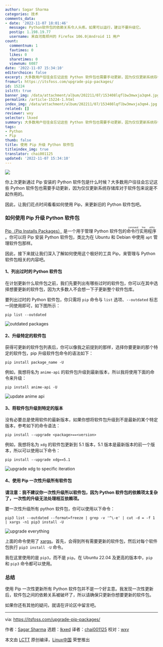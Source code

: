 ```yaml
---
author: Sagar Sharma
categories: 技术
comments_data:
- date: '2022-11-07 18:01:46'
  message: Python软件包的依赖关系令人头疼。如果可以运行，建议不要升级它。
  postip: 1.198.19.77
  username: 来自河南郑州的 Firefox 106.0|Android 11 用户
count:
  commentnum: 1
  favtimes: 0
  likes: 0
  sharetimes: 0
  viewnum: 6087
date: '2022-11-07 15:34:10'
editorchoice: false
excerpt: 大多数用户往往会忘记这些 Python 软件包也需要手动更新，因为仅仅更新系统存储库对于软件包来说是不起作用的。
fromurl: https://itsfoss.com/upgrade-pip-packages/
id: 15224
islctt: true
banner_img: /data/attachment/album/202211/07/153408lqflbw3mwxja3qm4.jpg
permalink: /article-15224-1.html
index_img: /data/attachment/album/202211/07/153408lqflbw3mwxja3qm4.jpg.thumb.jpg
related: []
reviewer: wxy
selector: lkxed
summary: 大多数用户往往会忘记这些 Python 软件包也需要手动更新，因为仅仅更新系统存储库对于软件包来说是不起作用的。
tags:
- Python
- Pip
thumb: false
title: 使用 Pip 升级 Python 软件包
titleindex_img: true
translator: chai001125
updated: '2022-11-07 15:34:10'
---
```


![](/data/attachment/album/202211/07/153408lqflbw3mwxja3qm4.jpg)


你上次更新通过 Pip 安装的 Python 软件包是什么时候？大多数用户往往会忘记这些 Python 软件包也需要手动更新，因为仅仅更新系统存储库对于软件包来说是不起作用的。


因此，让我们花点时间看看如何使用 Pip，来更新旧的 Python 软件包吧。


### 如何使用 Pip 升级 Python 软件包


[Pip（Pip Installs Packages）](https://itsfoss.com/install-pip-ubuntu/) 是一个用于管理 Python 软件包的 <ruby> 命令行实用程序 <rt>  command line utility </rt></ruby> 。你可以将 Pip 安装 Python 软件包，类比为在 Ubuntu 和 Debian 中使用 `apt` 管理软件包那样。


因此，接下来就让我们深入了解如何使用这个极好的工具 Pip，来管理与 Python 软件包相关的内容吧。


#### 1、列出过时的 Python 软件包


在计划更新什么软件包之前，我们先要列出有哪些过时的软件包，你可以在其中选择想要更新的软件包，因为大多数人不会想一下子更新整个软件包库。


要列出过时的 Python 软件包，你只需将 `pip` 命令与 `list` 选项、`--outdated` 标志一同使用即可，如下图所示：



```
pip list --outdated

```

![outdated packages](/data/attachment/album/202211/07/153410v48318bnb0z4qxap.png)


#### 2、升级特定的软件包


获得可更新的软件包列表后，你可以像我之前提到的那样，选择你要更新的那个特定的软件包，pip 升级软件包命令的语法如下：



```
pip install package_name -U

```

例如，我想将名为 `anime-api` 的软件包升级到最新版本，所以我将使用下面的命令来升级：



```
pip install anime-api -U

```

![update anime api](/data/attachment/album/202211/07/153411w56fs9s0rslzsf63.png)


#### 3、将软件包升级到特定的版本


没有必要总是使用软件的最新版本，如果你想将软件包升级到不是最新的某个特定版本，参考如下的命令语法：



```
pip install --upgrade <package>==<version>

```

例如，我想将名为 `xdg` 的软件包更新到 5.1 版本，5.1 版本是最新版本的前一个版本，所以可以使用以下命令：



```
pip install --upgrade xdg==5.1

```

![upgrade xdg to specific iteration](/data/attachment/album/202211/07/153411ioeej6hj6k6dhvko.png)


#### 4、使用 Pip 一次性升级所有软件包


**请注意：我不建议你一次性升级所以软件包，因为 Python 软件包的依赖项太复杂了，一次性的升级无法处理相互依赖项。**


要一次性升级所有 python 软件包，你可以使用以下命令：



```
pip3 list --outdated --format=freeze | grep -v '^\-e' | cut -d = -f 1 | xargs -n1 pip3 install -U

```

![upgrade everything](/data/attachment/album/202211/07/153412m71rz1246h22xavc.png)


上面的命令使用了 [xargs](https://linuxhandbook.com/xargs-command/)。首先，会得到所有需要更新的软件包，然后对每个软件包执行 `pip3 install -U` 命令。


我在这里使用的是 `pip3`，而不是 `pip`。在 Ubuntu 22.04 及更高的版本中，`pip` 和 `pip3` 命令都可以使用。


### 总结


使用 Pip 一次性更新所有 Python 软件包并不是一个好主意。我发现一次性更新后，软件包之间的依赖关系被破坏了，所以请确保只更新你想要更新的软件包。


如果你还有其他的疑问，就请在评论区中留言吧。




---


via: <https://itsfoss.com/upgrade-pip-packages/>


作者：[Sagar Sharma](https://itsfoss.com/author/sagar/) 选题：[lkxed](https://github.com/lkxed) 译者：[chai001125](https://github.com/chai001125) 校对：[wxy](https://github.com/wxy)


本文由 [LCTT](https://github.com/LCTT/TranslateProject) 原创编译，[Linux中国](https://linux.cn/) 荣誉推出